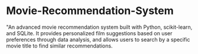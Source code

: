 # Movie-Recommendation-System
"An advanced movie recommendation system built with Python, scikit-learn, and SQLite. It provides personalized film suggestions based on user preferences through data analysis, and allows users to search by a specific movie title to find similar recommendations.
